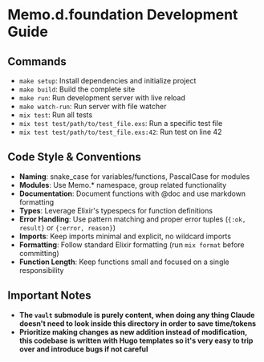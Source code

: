 # Memo.d.foundation Development Guide

## Commands

- `make setup`: Install dependencies and initialize project
- `make build`: Build the complete site
- `make run`: Run development server with live reload
- `make watch-run`: Run server with file watcher
- `mix test`: Run all tests
- `mix test test/path/to/test_file.exs`: Run a specific test file
- `mix test test/path/to/test_file.exs:42`: Run test on line 42

## Code Style & Conventions

- **Naming**: snake_case for variables/functions, PascalCase for modules
- **Modules**: Use Memo.\* namespace, group related functionality
- **Documentation**: Document functions with @doc and use markdown formatting
- **Types**: Leverage Elixir's typespecs for function definitions
- **Error Handling**: Use pattern matching and proper error tuples (`{:ok, result}` or `{:error, reason}`)
- **Imports**: Keep imports minimal and explicit, no wildcard imports
- **Formatting**: Follow standard Elixir formatting (run `mix format` before committing)
- **Function Length**: Keep functions small and focused on a single responsibility

## Important Notes

- **The `vault` submodule is purely content, when doing any thing Claude doesn't need to look inside this directory in order to save time/tokens**
- **Prioritize making changes as new addition instead of modification, this codebase is written with Hugo templates so it's very easy to trip over and introduce bugs if not careful**

